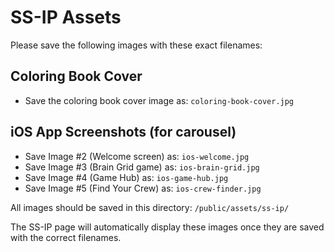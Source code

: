 # SS-IP Assets

Please save the following images with these exact filenames:

## Coloring Book Cover
- Save the coloring book cover image as: `coloring-book-cover.jpg`

## iOS App Screenshots (for carousel)
- Save Image #2 (Welcome screen) as: `ios-welcome.jpg`
- Save Image #3 (Brain Grid game) as: `ios-brain-grid.jpg`  
- Save Image #4 (Game Hub) as: `ios-game-hub.jpg`
- Save Image #5 (Find Your Crew) as: `ios-crew-finder.jpg`

All images should be saved in this directory:
`/public/assets/ss-ip/`

The SS-IP page will automatically display these images once they are saved with the correct filenames.